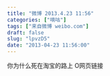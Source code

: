 ```yaml
---
title: "微博 2013.4.23 11:56"
categories: ["嘀咕"]
tags: ["来自微博 weibo.com"]
draft: false
slug: "lpvzD5"
date: "2013-04-23 11:56:00"
---
```


<p>你为什么死在淘宝的路上 O网页链接 ​​​​</p>
